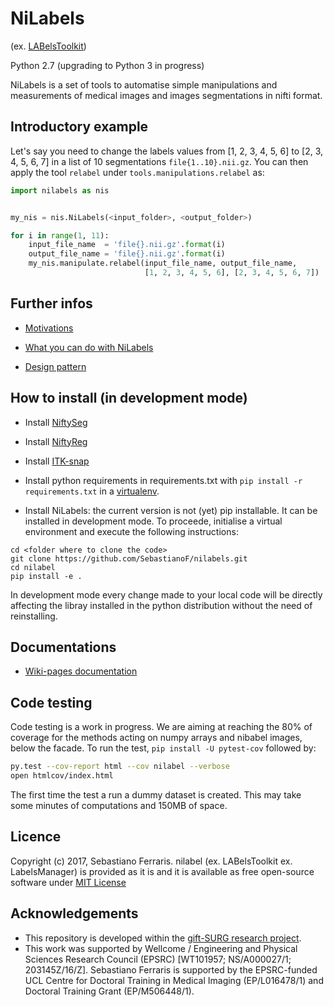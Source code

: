 # NiLabels 

(ex. [LABelsToolkit](https://github.com/SebastianoF/LABelsToolkit))

Python 2.7 (upgrading to Python 3 in progress)

NiLabels is a set of tools to automatise simple manipulations and measurements of medical images and images 
segmentations in nifti format.

## Introductory example

Let's say you need to change the labels values from [1, 2, 3, 4, 5, 6] to [2, 3, 4, 5, 6, 7] in a list of 10 
segmentations `file{1..10}.nii.gz`. You can then apply the tool `relabel` under `tools.manipulations.relabel` as:

```python
import nilabels as nis


my_nis = nis.NiLabels(<input_folder>, <output_folder>)

for i in range(1, 11):
    input_file_name  = 'file{}.nii.gz'.format(i)
    output_file_name = 'file{}.nii.gz'.format(i)
    my_nis.manipulate.relabel(input_file_name, output_file_name,
                              [1, 2, 3, 4, 5, 6], [2, 3, 4, 5, 6, 7])
```

## Further infos

+ [Motivations](https://github.com/SebastianoF/nilabels/wiki/Motivations)

+ [What you can do with NiLabels](https://github.com/SebastianoF/nilabels/wiki/What-you-can-do-with-nilabels)

+ [Design pattern](https://github.com/SebastianoF/nilabels/wiki/Design-Pattern)

## How to install (in development mode) 


+ Install [NiftySeg](https://github.com/KCL-BMEIS/NiftySeg)
+ Install [NiftyReg](https://github.com/KCL-BMEIS/niftyreg)
+ Install [ITK-snap](http://www.itksnap.org/pmwiki/pmwiki.php?n=Downloads.SNAP3)

+ Install python requirements in requirements.txt with
    `pip install -r requirements.txt`
in a [virtualenv](http://docs.python-guide.org/en/latest/dev/virtualenvs/).


+ Install NiLabels: the current version is not (yet) pip installable. It can be installed in development mode.
To proceede, initialise a virtual environment and execute the following instructions:
```
cd <folder where to clone the code>
git clone https://github.com/SebastianoF/nilabels.git
cd nilabel
pip install -e .
```
In development mode every change made to your local code will be directly affecting the libray installed in the python distribution
without the need of reinstalling.

## Documentations

+ [Wiki-pages documentation](https://github.com/SebastianoF/nilabels/wiki)


## Code testing

Code testing is a work in progress. We are aiming at reaching the 80% of coverage for the methods acting on numpy arrays and nibabel images, below the facade.
To run the test, `pip install -U pytest-cov` followed by:
```bash
py.test --cov-report html --cov nilabel --verbose
open htmlcov/index.html
```
The first time the test a run a dummy dataset is created. This may take some minutes of computations and 150MB of space.

## Licence

Copyright (c) 2017, Sebastiano Ferraris. nilabel  (ex. LABelsToolkit ex. LabelsManager) is provided as it is and 
it is available as free open-source software under 
[MIT License](https://github.com/SebastianoF/nilabels/blob/master/LICENCE.txt)


## Acknowledgements
+ This repository is developed within the [gift-SURG research project](http://www.gift-surg.ac.uk).
+ This work was supported by Wellcome / Engineering and Physical Sciences Research Council (EPSRC) [WT101957; NS/A000027/1; 203145Z/16/Z]. 
Sebastiano Ferraris is supported by the EPSRC-funded UCL Centre for Doctoral Training in Medical Imaging (EP/L016478/1) and Doctoral Training Grant (EP/M506448/1). 
